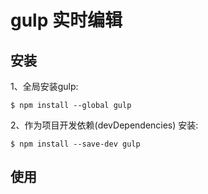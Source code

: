 # gulp  实时编辑

## 安装

1、全局安装gulp:

```$ npm install --global gulp```

2、作为项目开发依赖(devDependencies) 安装:

```$ npm install --save-dev gulp```


## 使用

